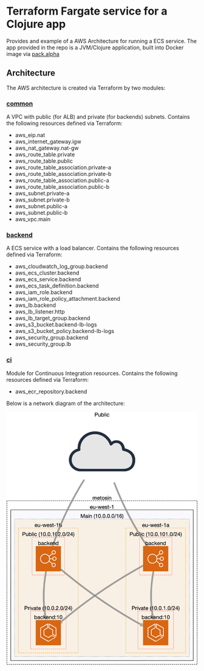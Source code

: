# Terraform Fargate service for a Clojure app

Provides and example of a AWS Architecture for running a ECS service. The app provided in the repo is a JVM/Clojure application, built into Docker image via [pack.alpha](https://github.com/juxt/pack.alpha#docker-image)

## Architecture

The AWS architecture is created via Terraform by two modules:

### [common](terraform/common)

A VPC with public (for ALB) and private (for backends) subnets. Contains the following resources defined via Terraform:

* aws_eip.nat
* aws_internet_gateway.igw
* aws_nat_gateway.nat-gw
* aws_route_table.private
* aws_route_table.public
* aws_route_table_association.private-a
* aws_route_table_association.private-b
* aws_route_table_association.public-a
* aws_route_table_association.public-b
* aws_subnet.private-a
* aws_subnet.private-b
* aws_subnet.public-a
* aws_subnet.public-b
* aws_vpc.main
  
### [backend](terraform/backend)

A ECS service with a load balancer. Contains the following resources defined via Terraform:

* aws_cloudwatch_log_group.backend
* aws_ecs_cluster.backend
* aws_ecs_service.backend
* aws_ecs_task_definition.backend
* aws_iam_role.backend
* aws_iam_role_policy_attachment.backend
* aws_lb.backend
* aws_lb_listener.http
* aws_lb_target_group.backend
* aws_s3_bucket.backend-lb-logs
* aws_s3_bucket_policy.backend-lb-logs
* aws_security_group.backend
* aws_security_group.lb

### [ci](terraform/ci)

Module for Continuous Integration resources. Contains the following resources defined via Terraform:

* aws_ecr_repository.backend

Below is a network diagram of the architecture:

![Architecture picture](architecture.png)
